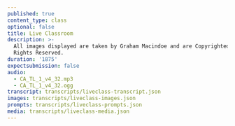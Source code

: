 ```yaml
---
published: true
content_type: class
optional: false
title: Live Classroom
description: >-
  All images displayed are taken by Graham Macindoe and are Copyrighted - All
  Rights Reserved.
duration: '1875'
expectsubmission: false
audio:
  - CA_TL_1_v4_32.mp3
  - CA_TL_1_v4_32.ogg
transcript: transcripts/liveclass-transcript.json
images: transcripts/liveclass-images.json
prompts: transcripts/liveclass-prompts.json
media: transcripts/liveclass-media.json
---
```


